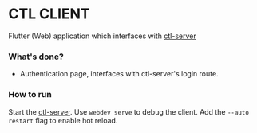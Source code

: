 # CTL CLIENT
Flutter (Web) application which interfaces with [ctl-server](http://github.com/scarger/ctl-server)

### What's done?
* Authentication page, interfaces with ctl-server's login route.

### How to run
Start the [ctl-server](http://github.com/scarger/ctl-server).
Use `webdev serve` to debug the client.
Add the `--auto restart` flag to enable hot reload.